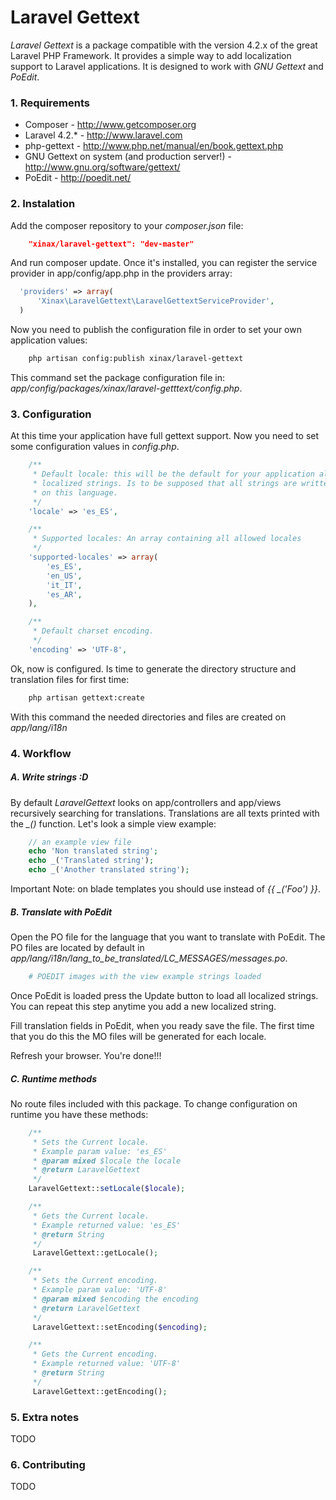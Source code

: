 # Laravel Gettext

*Laravel Gettext* is a package compatible with the version 4.2.x of the great Laravel PHP Framework. It provides a simple way to add localization support to Laravel applications. It is designed to work with *GNU Gettext* and *PoEdit*.

### 1. Requirements

- Composer - http://www.getcomposer.org
- Laravel 4.2.* - http://www.laravel.com
- php-gettext - http://www.php.net/manual/en/book.gettext.php
- GNU Gettext on system (and production server!) - http://www.gnu.org/software/gettext/
- PoEdit - http://poedit.net/

### 2. Instalation

Add the composer repository to your *composer.json* file:

```json
	"xinax/laravel-gettext": "dev-master"
```

And run composer update. Once it's installed, you can register the service provider in app/config/app.php in the providers array:

```php
  'providers' => array(
      'Xinax\LaravelGettext\LaravelGettextServiceProvider',
  )
```

Now you need to publish the configuration file in order to set your own application values:

```bash
	php artisan config:publish xinax/laravel-gettext
```

This command set the package configuration file in: *app/config/packages/xinax/laravel-getttext/config.php*.

### 3. Configuration

At this time your application have full gettext support. Now you need to set some configuration values in *config.php*.

```php
	/**
	 * Default locale: this will be the default for your application all 
	 * localized strings. Is to be supposed that all strings are written 
	 * on this language.
	 */
	'locale' => 'es_ES', 
```

```php
	/**
	 * Supported locales: An array containing all allowed locales 
	 */
	'supported-locales' => array(
		'es_ES',
		'en_US',
		'it_IT',
		'es_AR',
	),	
```

```php
	/**
	 * Default charset encoding.
	 */
	'encoding' => 'UTF-8',
```

Ok, now is configured. Is time to generate the directory structure and translation files for first time:

```bash
	php artisan gettext:create
```

With this command the needed directories and files are created on *app/lang/i18n*

### 4. Workflow

##### A. Write strings :D

By default *LaravelGettext* looks on app/controllers and app/views recursively searching for translations. Translations are all texts printed with the *_()* function. Let's look a simple view example:

```php
	// an example view file
    echo 'Non translated string';
    echo _('Translated string');
    echo _('Another translated string');
```

Important Note: on blade templates you should use *<?= _('Foo') ?>* instead of *{{ _('Foo') }}*. 

##### B. Translate with PoEdit

Open the PO file for the language that you want to translate with PoEdit. The PO files are located by default in *app/lang/i18n/lang_to_be_translated/LC_MESSAGES/messages.po*. 

```python
	# POEDIT images with the view example strings loaded
```

Once PoEdit is loaded press the Update button to load all localized strings. You can repeat this step anytime you add a new localized string. 

Fill translation fields in PoEdit, when you ready save the file. The first time that you do this the MO files will be generated for each locale.

Refresh your browser. You're done!!!


##### C. Runtime methods

No route files included with this package. To change configuration on runtime you have these methods:

```php
    /**
     * Sets the Current locale.
     * Example param value: 'es_ES'
     * @param mixed $locale the locale
     * @return LaravelGettext
     */
	LaravelGettext::setLocale($locale);
```

```php
	/**
     * Gets the Current locale.
     * Example returned value: 'es_ES'
     * @return String
     */
     LaravelGettext::getLocale();
```

```php
	/**
     * Sets the Current encoding.
     * Example param value: 'UTF-8'     
     * @param mixed $encoding the encoding
     * @return LaravelGettext
     */
     LaravelGettext::setEncoding($encoding);
```

```php
    /**
     * Gets the Current encoding.
     * Example returned value: 'UTF-8'       
     * @return String
     */
     LaravelGettext::getEncoding();
```

### 5. Extra notes

TODO

### 6. Contributing

TODO

